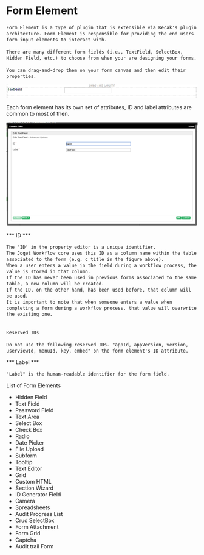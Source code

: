 # Form Element # 

```
Form Element is a type of plugin that is extensible via Kecak's plugin architecture. Form Element is responsible for providing the end users form input elements to interact with.

There are many different form fields (i.e., TextField, SelectBox, Hidden Field, etc.) to choose from when your are designing your forms.  

You can drag-and-drop them on your form canvas and then edit their properties. 
```
<img src="https://raw.githubusercontent.com/kinnara-digital-studio/kecak-workflow/master/docs/assets/buildingPlugins-textField.png" alt="buildingPlugins-textField" />

Each form element has its own set of attributes, ID and label attributes are common to most of then.

<img src="https://raw.githubusercontent.com/kinnara-digital-studio/kecak-workflow/master/docs/assets/buildingPlugins-editTextField.png" alt="buildingPlugins-editTextField" />

*** ID ***

```
The 'ID' in the property editor is a unique identifier. 
The Joget Workflow core uses this ID as a column name within the table associated to the form (e.g. c_title in the figure above). 
When a user enters a value in the field during a workflow process, the value is stored in that column. 
If the ID has never been used in previous forms associated to the same table, a new column will be created. 
If the ID, on the other hand, has been used before, that column will be used.  
It is important to note that when someone enters a value when completing a form during a workflow process, that value will overwrite the existing one. 


Reserved IDs

Do not use the following reserved IDs. "appId, appVersion, version, userviewId, menuId, key, embed" on the form element's ID attribute.
```

*** Label ***

```
"Label" is the human-readable identifier for the form field.
```

List of Form Elements

- Hidden Field
- Text Field 
- Password Field 
- Text Area 
- Select Box
- Check Box
- Radio 
- Date Picker
- File Upload
- Subform
- Tooltip 
- Text Editor 
- Grid
- Custom HTML
- Section Wizard
- ID Generator Field
- Camera
- Spreadsheets
- Audit Progress List
- Crud SelectBox
- Form Attachment
- Form Grid 
- Captcha
- Audit trail Form

